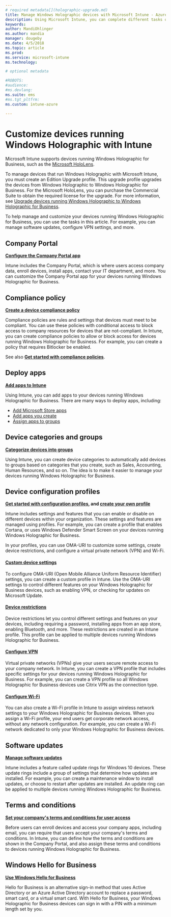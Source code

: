 ```yaml
---
# required metadata[](holographic-upgrade.md)
title: Manage Windows Holographic devices with Microsoft Intune - Azure | Microsoft Docs
description: Using Microsoft Intune, you can complete different tasks on devices running Windows Holographic for Business, including configure the Company Portal, create a compliance policy, customize OMA-URI settings, deploy apps, categorize devices in groups, create profiles, restrict devices, enable software updates, set terms and conditions, configure VPN and Wi-Fi settings, and use Hello for Business.
keywords:
author: MandiOhlinger
ms.author: mandia
manager: dougeby
ms.date: 4/5/2018
ms.topic: article
ms.prod:
ms.service: microsoft-intune
ms.technology:

# optional metadata

#ROBOTS:
#audience:
#ms.devlang:
ms.suite: ems
#ms.tgt_pltfrm:
ms.custom: intune-azure

---
```


# Customize devices running Windows Holographic with Intune

Microsoft Intune supports devices running Windows Holographic for Business, such as the [Microsoft HoloLens](https://docs.microsoft.com/en-us/hololens/).

To manage devices that run Windows Holographic with Microsoft Intune, you must create an Edition Upgrade profile. This upgrade profile upgrades the devices from Windows Holographic to Windows Holographic for Business. For the Microsoft HoloLens, you can purchase the Commercial Suite to obtain the required license for the upgrade. For more information, see [Upgrade devices running Windows Holographic to Windows Holographic for Business](holographic-upgrade.md).

To help manage and customize your devices running Windows Holographic for Business, you can use the tasks in this article. For example, you can manage software updates, configure VPN settings, and more.

## Company Portal
**[Configure the Company Portal app](company-portal-app.md)**

Intune includes the Company Portal, which is where users access company data, enroll devices, install apps, contact your IT department, and more. You can customize the Company Portal app for your devices running Windows Holographic for Business.

## Compliance policy
**[Create a device compliance policy](compliance-policy-create-windows.md)**

Compliance policies are rules and settings that devices must meet to be compliant. You can use these policies with conditional access to block access to company resources for devices that are not-compliant. In Intune, you can create compliance policies to allow or block access for devices running Windows Holographic for Business. For example, you can create a policy that requires Bitlocker be enabled.

See also **[Get started with compliance policies](device-compliance-get-started.md)**.

## Deploy apps
**[Add apps to Intune](apps-add.md)**

Using Intune, you can add apps to your devices running Windows Holographic for Business. There are many ways to deploy apps, including:

- [Add Microsoft Store apps](store-apps-windows.md)
- [Add apps you create](lob-apps-windows.md)
- [Assign apps to groups](apps-deploy.md)

## Device categories and groups
**[Categorize devices into groups](device-group-mapping.md)**

Using Intune, you can create device categories to automatically add devices to groups based on categories that you create, such as Sales, Accounting, Human Resources, and so on. The idea is to make it easier to manage your devices running Windows Holographic for Business.

## Device configuration profiles 
**[Get started with configuration profiles](device-profiles.md), and [create your own profile](device-profile-create.md)**

Intune includes settings and features that you can enable or disable on different devices within your organization. These settings and features are managed using profiles. For example, you can create a profile that enables Cortana, or uses Windows Defender Smart Screen on your devices running Windows Holographic for Business.

In your profiles, you can use OMA-URI to customize some settings, create device restrictions, and configure a virtual private network (VPN) and Wi-Fi.

#### [Custom device settings](custom-settings-windows-holographic.md)

To configure OMA-URI (Open Mobile Alliance Uniform Resource Identifier) settings, you can create a custom profile in Intune. Use the OMA-URI settings to control different features on your Windows Holographic for Business devices, such as enabling VPN, or checking for updates on Microsoft Update.

#### [Device restrictions](device-restrictions-windows-holographic.md)

Device restrictions let you control different settings and features on your devices, including requiring a password, installing apps from an app store, enabling Bluetooth, and more. These restrictions are created in an Intune profile. This profile can be applied to multiple devices running Windows Holographic for Business.

#### [Configure VPN](vpn-settings-configure.md)

Virtual private networks (VPNs) give your users secure remote access to your company network. In Intune, you can create a VPN profile that includes specific settings for your devices running Windows Holographic for Business. For example, you can create a VPN profile so all Windows Holographic for Business devices use Citrix VPN as the connection type.

#### [Configure Wi-Fi](wi-fi-settings-configure.md)

You can also create a Wi-Fi profile in Intune to assign wireless network settings to your Windows Holographic for Business devices. When you assign a Wi-Fi profile, your end users get corporate network access, without any network configuration. For example, you can create a Wi-Fi network dedicated to only your Windows Holographic for Business devices.

## Software updates
**[Manage software updates](windows-update-for-business-configure.md)**

Intune includes a feature called update rings for Windows 10 devices. These update rings include a group of settings that determine how updates are installed. For example, you can create a maintenance window to install updates, or choose to restart after updates are installed. An update ring can be applied to multiple devices running Windows Holographic for Business.

## Terms and conditions
**[Set your company's terms and conditions for user access](terms-and-conditions-create.md)**

Before users can enroll devices and access your company apps, including email, you can require that users accept your company's terms and conditions. In Intune, you can define how the terms and conditions are shown in the Company Portal, and also assign these terms and conditions to devices running Windows Holographic for Business.

## Windows Hello for Business
**[Use Windows Hello for Business](windows-hello.md)**

Hello for Business is an alternative sign-in method that uses Active Directory or an Azure Active Directory account to replace a password, smart card, or a virtual smart card. With Hello for Business, your Windows Holographic for Business devices can sign in with a PIN with a minimum length set by you.
